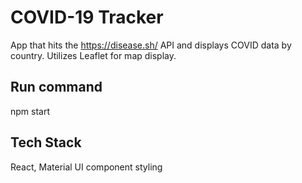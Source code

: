 # COVID-19 Tracker

App that hits the https://disease.sh/ API and displays COVID data by country. Utilizes Leaflet for map display.

## Run command
npm start

## Tech Stack
React, Material UI component styling


